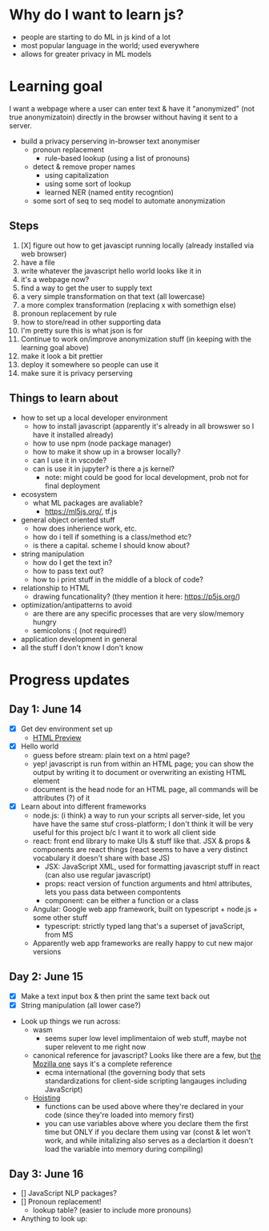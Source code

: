 # Why do I want to learn js?

* people are starting to do ML in js kind of a lot
* most popular language in the world; used everywhere
* allows for greater privacy in ML models

# Learning goal

I want a webpage where a user can enter text & have it "anonymized" (not true anonymizatoin) directly in the browser without having it sent to a server.

* build a privacy perserving in-browser text anonymiser
  * pronoun replacement
    * rule-based lookup (using a list of pronouns)
  * detect & remove proper names
    * using capitalization
    * using some sort of lookup 
    * learned NER (named entity recogntion)
  * some sort of seq to seq model to automate anonymization

## Steps

1. [X] figure out how to get javascipt running locally (already installed via web browser)
  1. have a file
  2. write whatever the javascript hello world looks like it in
  3. it's a webpage now?
2. find a way to get the user to supply text
3. a very simple transformation on that text (all lowercase)
4. a more complex transformation (replacing x with somethign else)
  1. pronoun replacement by rule
5. how to store/read in other supporting data
  1. I'm pretty sure this is what json is for
6. Continue to work on/improve anonymization stuff (in keeping with the learning goal above)
7. make it look a bit prettier
8. deploy it somewhere so people can use it
  1. make sure it is privacy perserving

## Things to learn about

* how to set up a local developer environment
  * how to install javascript (apparently it's already in all browswer so I have it installed already)
  * how to use npm (node package manager)
  * how to make it show up in a browser locally? 
  * can I use it in vscode?
  * can is use it in jupyter? is there a js kernel?
    * note: might could be good for local development, prob not for final deployment
* ecosystem
  * what ML packages are avaliable?
    * https://ml5js.org/, tf.js
* general object oriented stuff
  * how does inherience work, etc.
  * how do i tell if something is a class/method etc?
  * is there a capital. scheme I should know about? 
* string manipulation
  * how do I get the text in? 
  * how to pass text out?
  * how to i print stuff in the middle of a block of code?
* relationship to HTML
  * drawing funcationality? (they mention it here: https://p5js.org/)
* optimization/antipatterns to avoid
  * are there are any specific processes that are very slow/memory hungry
  *  semicolons :( (not required!)
* application development in general
* all the stuff I don't know I don't know

# Progress updates

## Day 1: June 14

* [X] Get dev environment set up
  * [HTML Preview](https://marketplace.visualstudio.com/items?itemName=george-alisson.html-preview-vscode)
* [X] Hello world
  * guess before stream: plain text on a html page?
  * yep! javascript is run from within an HTML page; you can show the output by writing it to document or overwriting an existing HTML element
  * document is the head node for an HTML page, all commands will be attributes (?) of it
* [X] Learn about into different frameworks
  * node.js: (i think) a way to run your scripts all server-side, let you have have the same stuf cross-platform; I don't think it will be very useful for this project b/c I want it to work all client side
  * react: front end library to make UIs & stuff like that. JSX & props & components are react things (react seems to have a very distinct vocabulary it doesn't share with base JS)
    * JSX: JavaScript XML, used for formatting javascript stuff in react (can also use regular javascript)
    * props: react version of function arguments and html attributes, lets you pass data between compontents
    * component: can be either a function or a class
  * Angular: Google web app framework, built on typescript + node.js + some other stuff
    * typescript: strictly typed lang that's a superset of javaScript, from MS
  * Apparently web app frameworks are really happy to cut new major versions


## Day 2: June 15

* [X] Make a text input box & then print the same text back out
* [X] String manipulation (all lower case?)
* Look up things we run across:
  * wasm
    * seems super low level implimentaion of web stuff, maybe not super relevent to me right now
  * canonical reference for javascript? Looks like there are a few, but [the Mozilla one](https://developer.mozilla.org/en-US/docs/Web/JavaScript/Reference/About) says it's a complete reference
    * ecma international (the governing body that sets standardizations for client-side scripting langauges including JavaScript)
  * [Hoisting](https://developer.mozilla.org/en-US/docs/Glossary/Hoisting)
    * functions can be used above where they're declared in your code (since they're loaded into memory first)
    * you can use variables above where you declare them the first time but ONLY if you declare them using var (const & let won't work, and while initalizing also serves as a declartion it doesn't load the variable into memory during compiling)

## Day 3: June 16

* [] JavaScript NLP packages?
* [] Pronoun replacement!
  * lookup table? (easier to include more pronouns)
* Anything to look up: